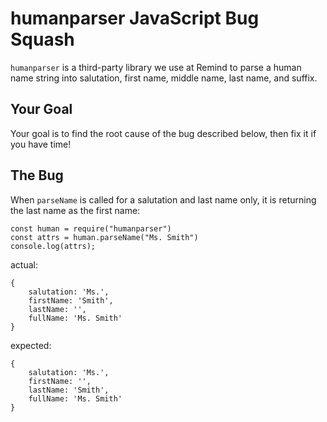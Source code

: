 humanparser JavaScript Bug Squash
=========

`humanparser` is a third-party library we use at Remind to parse a human name string into salutation, first name, middle name, last name, and suffix.

## Your Goal
Your goal is to find the root cause of the bug described below, then fix it if you have time!

## The Bug
When `parseName` is called for a salutation and last name only, it is returning the last name as the first name:

```
const human = require("humanparser")
const attrs = human.parseName("Ms. Smith")
console.log(attrs);
```

actual:

```
{ 
    salutation: 'Ms.',
    firstName: 'Smith',
    lastName: '',
    fullName: 'Ms. Smith'
}
```
expected:
```
{ 
    salutation: 'Ms.',
    firstName: '',
    lastName: 'Smith',
    fullName: 'Ms. Smith'
}
```
